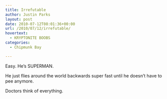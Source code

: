 ```yaml
---
title: Irrefutable
author: Justin Parks
layout: post
date: 2010-07-12T08:01:36+00:00
url: /2010/07/12/irrefutable/
hovertext:
  - KRYPTONITE BOOBS
categories:
  - Chipmunk Bay

---
```

Easy. He&#8217;s SUPERMAN.

He just flies around the world backwards super fast until he doesn&#8217;t have to pee anymore.

Doctors think of everything.